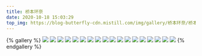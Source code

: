 ```yaml
---
title: 桥本环奈
date: 2020-10-18 15:03:29
top_img: https://blog-butterfly-cdn.mistill.com/img/gallery/桥本环奈/桥本环奈_15.webp
---
```

{% gallery %}
![](https://blog-butterfly-cdn.mistill.com/img/gallery/桥本环奈/桥本环奈_01.webp)
![](https://blog-butterfly-cdn.mistill.com/img/gallery/桥本环奈/桥本环奈_02.webp)
![](https://blog-butterfly-cdn.mistill.com/img/gallery/桥本环奈/桥本环奈_03.webp)
![](https://blog-butterfly-cdn.mistill.com/img/gallery/桥本环奈/桥本环奈_04.webp)
![](https://blog-butterfly-cdn.mistill.com/img/gallery/桥本环奈/桥本环奈_05.webp)
![](https://blog-butterfly-cdn.mistill.com/img/gallery/桥本环奈/桥本环奈_06.webp)
![](https://blog-butterfly-cdn.mistill.com/img/gallery/桥本环奈/桥本环奈_07.webp)
![](https://blog-butterfly-cdn.mistill.com/img/gallery/桥本环奈/桥本环奈_08.webp)
![](https://blog-butterfly-cdn.mistill.com/img/gallery/桥本环奈/桥本环奈_09.webp)
![](https://blog-butterfly-cdn.mistill.com/img/gallery/桥本环奈/桥本环奈_10.webp)
![](https://blog-butterfly-cdn.mistill.com/img/gallery/桥本环奈/桥本环奈_11.webp)
![](https://blog-butterfly-cdn.mistill.com/img/gallery/桥本环奈/桥本环奈_12.webp)
![](https://blog-butterfly-cdn.mistill.com/img/gallery/桥本环奈/桥本环奈_13.webp)
![](https://blog-butterfly-cdn.mistill.com/img/gallery/桥本环奈/桥本环奈_14.webp)
![](https://blog-butterfly-cdn.mistill.com/img/gallery/桥本环奈/桥本环奈_15.webp)
![](https://blog-butterfly-cdn.mistill.com/img/gallery/桥本环奈/桥本环奈_16.webp)
![](https://blog-butterfly-cdn.mistill.com/img/gallery/桥本环奈/桥本环奈_17.webp)
![](https://blog-butterfly-cdn.mistill.com/img/gallery/桥本环奈/桥本环奈_18.webp)
{% endgallery %}